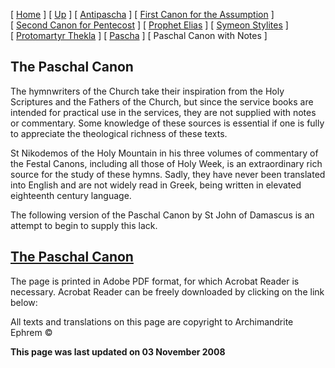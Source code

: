 \[ [Home](index.md) \] \[ [Up](john-dam.md) \] \[ [Antipascha](thomcan.md) \] \[ [First Canon for the Assumption](asccan01.md) \] \[ [Second Canon for Pentecost](pentcan2.md) \] \[ [Prophet Elias](20julcan.md) \] \[ [Symeon Stylites](symeon.md) \] \[ [Protomartyr Thekla](TheklaCan.md) \] \[ [Pascha](PaschaCan.md) \] \[ Paschal Canon with Notes \]

The Paschal Canon
-----------------

The hymnwriters of the Church take their inspiration from the Holy Scriptures and the Fathers of the Church, but since the service books are intended for practical use in the services, they are not supplied with notes or commentary. Some knowledge of these sources is essential if one is fully to appreciate the theological richness of these texts.

St Nikodemos of the Holy Mountain in his three volumes of commentary of the Festal Canons, including all those of Holy Week, is an extraordinary rich source for the study of these hymns. Sadly, they have never been translated into English and are not widely read in Greek, being written in elevated eighteenth century language.

The following version of the Paschal Canon by St John of Damascus is an attempt to begin to supply this lack.

[The Paschal Canon](Paschal%20Canon%20Noted.pdf)
------------------------------------------------

The page is printed in Adobe PDF format, for which Acrobat Reader is necessary. Acrobat Reader can be freely downloaded by clicking on the link below:

All texts and translations on this page are copyright to
Archimandrite Ephrem ©

**This page was last updated on 03 November 2008**
